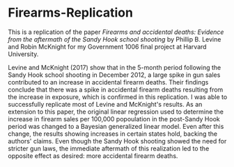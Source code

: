 # Firearms-Replication

This is a replication of the paper *Firearms and accidental deaths: Evidence from the aftermath of the Sandy Hook school shooting* by Phillip B. Levine and Robin McKnight for my Government 1006 final project at Harvard University.

Levine and McKnight (2017) show that in the 5-month period following the Sandy Hook school shooting in December 2012, a large spike in gun sales contributed to an increase in accidental firearm deaths. Their findings conclude that there was a spike in accidental firearm deaths resulting from the increase in exposure, which is confirmed in this replication. I was able to successfully replicate most of Levine and McKnight's results. As an extension to this paper, the original linear regression used to determine the increase in firearm sales per 100,000 popoulation in the post-Sandy Hook period was changed to a Bayesian generalized linear model. Even after this change, the results showing increases in certain states hold, backing the authors' claims. Even though the Sandy Hook shooting showed the need for stricter gun laws, the immediate aftermath of this realization led to the opposite effect as desired: more accidental firearm deaths.
